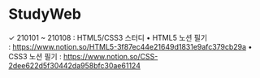 # StudyWeb
✓ 210101 ~ 210108 : HTML5/CSS3 스터디
  • HTML5 노션 필기 : https://www.notion.so/HTML5-3f87ec44e21649d1831e9afc379cb29a
  • CSS3 노션 필기 : https://www.notion.so/CSS-2dee622d5f30442da958bfc30ae61124
